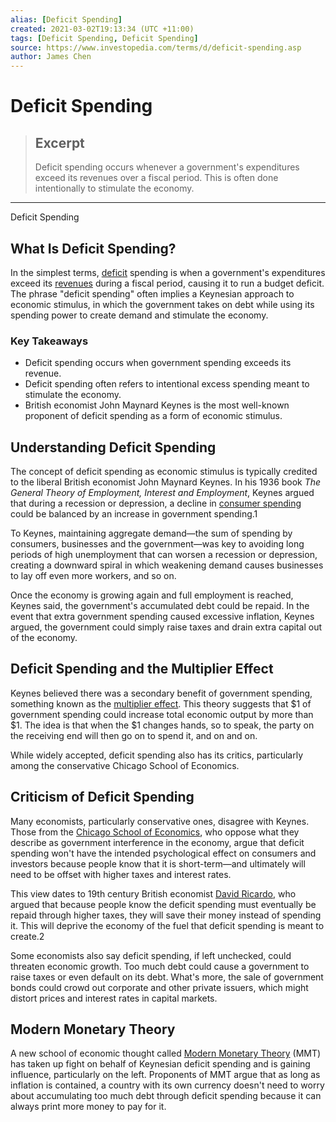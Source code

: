 ```yaml
---
alias: [Deficit Spending]
created: 2021-03-02T19:13:34 (UTC +11:00)
tags: [Deficit Spending, Deficit Spending]
source: https://www.investopedia.com/terms/d/deficit-spending.asp
author: James Chen
---
```


# Deficit Spending

> ## Excerpt
> Deficit spending occurs whenever a government's expenditures exceed its revenues over a fiscal period. This is often done intentionally to stimulate the economy.

---

Deficit Spending
## What Is Deficit Spending?

In the simplest terms, [deficit](https://www.investopedia.com/terms/d/deficit.asp) spending is when a government's expenditures exceed its [revenues](https://www.investopedia.com/terms/r/revenue.asp) during a fiscal period, causing it to run a budget deficit. The phrase "deficit spending" often implies a Keynesian approach to economic stimulus, in which the government takes on debt while using its spending power to create demand and stimulate the economy.

### Key Takeaways

-   Deficit spending occurs when government spending exceeds its revenue.
-   Deficit spending often refers to intentional excess spending meant to stimulate the economy.
-   British economist John Maynard Keynes is the most well-known proponent of deficit spending as a form of economic stimulus.

## Understanding Deficit Spending

The concept of deficit spending as economic stimulus is typically credited to the liberal British economist John Maynard Keynes. In his 1936 book _The General Theory of Employment, Interest and Employment_, Keynes argued that during a recession or depression, a decline in [consumer spending](https://www.investopedia.com/terms/c/consumer-spending.asp) could be balanced by an increase in government spending.1

To Keynes, maintaining aggregate demand—the sum of spending by consumers, businesses and the government—was key to avoiding long periods of high unemployment that can worsen a recession or depression, creating a downward spiral in which weakening demand causes businesses to lay off even more workers, and so on.

Once the economy is growing again and full employment is reached, Keynes said, the government's accumulated debt could be repaid. In the event that extra government spending caused excessive inflation, Keynes argued, the government could simply raise taxes and drain extra capital out of the economy.

## Deficit Spending and the Multiplier Effect

Keynes believed there was a secondary benefit of government spending, something known as the [multiplier effect](https://www.investopedia.com/terms/m/multipliereffect.asp). This theory suggests that $1 of government spending could increase total economic output by more than $1. The idea is that when the $1 changes hands, so to speak, the party on the receiving end will then go on to spend it, and on and on.

While widely accepted, deficit spending also has its critics, particularly among the conservative Chicago School of Economics.

## Criticism of Deficit Spending

Many economists, particularly conservative ones, disagree with Keynes. Those from the [Chicago School of Economics](https://www.investopedia.com/terms/c/chicago_school.asp), who oppose what they describe as government interference in the economy, argue that deficit spending won't have the intended psychological effect on consumers and investors because people know that it is short-term—and ultimately will need to be offset with higher taxes and interest rates.

This view dates to 19th century British economist [David Ricardo](https://www.investopedia.com/terms/d/david-ricardo.asp), who argued that because people know the deficit spending must eventually be repaid through higher taxes, they will save their money instead of spending it. This will deprive the economy of the fuel that deficit spending is meant to create.2

Some economists also say deficit spending, if left unchecked, could threaten economic growth. Too much debt could cause a government to raise taxes or even default on its debt. What's more, the sale of government bonds could crowd out corporate and other private issuers, which might distort prices and interest rates in capital markets.

## Modern Monetary Theory

A new school of economic thought called [Modern Monetary Theory](https://www.investopedia.com/modern-monetary-theory-mmt-4588060) (MMT) has taken up fight on behalf of Keynesian deficit spending and is gaining influence, particularly on the left. Proponents of MMT argue that as long as inflation is contained, a country with its own currency doesn't need to worry about accumulating too much debt through deficit spending because it can always print more money to pay for it.
